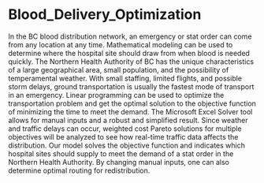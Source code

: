 # Blood_Delivery_Optimization
In the BC blood distribution network, an emergency or stat order can come from any location at any time. Mathematical modeling can be used to determine where the hospital site should draw from when blood is needed quickly. The Northern Health Authority of BC has the unique characteristics of a large geographical area, small population, and the possibility of temperamental weather. With small staffing, limited flights, and possible storm delays, ground transportation is usually the fastest mode of transport in an emergency. Linear programming can be used to optimize the transportation problem and get the optimal solution to the objective function of minimizing the time to meet the demand. The Microsoft Excel Solver tool allows for manual inputs and a robust and simplified result. Since weather and traffic delays can occur, weighted cost Pareto solutions for multiple objectives will be analyzed to see how real-time traffic data affects the distribution. Our model solves the objective function and indicates which hospital sites should supply to meet the demand of a stat order in the Northern Health Authority. By changing manual inputs, one can also determine optimal routing for redistribution. 
